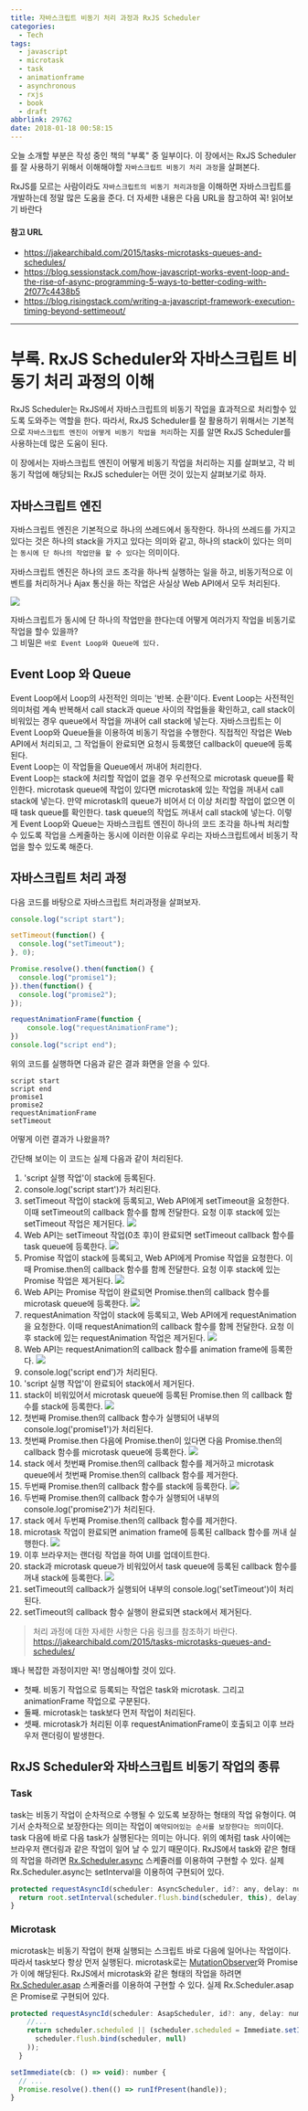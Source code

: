 ```yaml
---
title: 자바스크립트 비동기 처리 과정과 RxJS Scheduler
categories:
  - Tech
tags:
  - javascript
  - microtask
  - task
  - animationframe
  - asynchronous
  - rxjs
  - book
  - draft
abbrlink: 29762
date: 2018-01-18 00:58:15
---
```


오늘 소개할 부분은 작성 중인 책의 "부록" 중 일부이다.
이 장에서는 RxJS Scheduler를 잘 사용하기 위해서 이해해야할 `자바스크립트 비동기 처리 과정`을 살펴본다.

RxJS를 모르는 사람이라도 `자바스크립트의 비동기 처리과정`을 이해하면 자바스크립트를 개발하는데 정말 많은 도움을 준다.
더 자세한 내용은 다음 URL을 참고하여 꼭! 읽어보기 바란다

#### 참고 URL
- https://jakearchibald.com/2015/tasks-microtasks-queues-and-schedules/
- https://blog.sessionstack.com/how-javascript-works-event-loop-and-the-rise-of-async-programming-5-ways-to-better-coding-with-2f077c4438b5
- https://blog.risingstack.com/writing-a-javascript-framework-execution-timing-beyond-settimeout/


---------------------
# 부록. RxJS Scheduler와 자바스크립트 비동기 처리 과정의 이해
RxJS Scheduler는 RxJS에서 자바스크립트의 비동기 작업을 효과적으로 처리할수 있도록 도와주는 역할을 한다.
따라서, RxJS Scheduler를 잘 활용하기 위해서는 기본적으로 `자바스크립트 엔진이 어떻게 비동기 작업을 처리`하는 지를 알면 RxJS Scheduler를 사용하는데 많은 도움이 된다.

이 장에서는 자바스크립트 엔진이 어떻게 비동기 작업을 처리하는 지를 살펴보고, 각 비동기 작업에 해당되는 RxJS scheduler는 어떤 것이 있는지 살펴보기로 하자.

## 자바스크립트 엔진
자바스크립트 엔진은 기본적으로 하나의 쓰레드에서 동작한다. 하나의 쓰레드를 가지고 있다는 것은 하나의 stack을 가지고 있다는 의미와 같고, 하나의 stack이 있다는 의미는 `동시에 단 하나의 작업만을 할 수 있다`는 의미이다.

자바스크립트 엔진은 하나의 코드 조각을 하나씩 실행하는 일을 하고, 비동기적으로 이벤트를 처리하거나 Ajax 통신을 하는 작업은 사실상 Web API에서 모두 처리된다.

![](browser-structure.png)

자바스크립트가 동시에 단 하나의 작업만을 한다는데 어떻게 여러가지 작업을 비동기로 작업을 할수 있을까?  
그 비밀은 `바로 Event Loop와 Queue에 있다.`

## Event Loop 와 Queue
Event Loop에서 Loop의 사전적인 의미는 '반복. 순환'이다. Event Loop는 사전적인 의미처럼 계속 반복해서 call stack과 queue 사이의 작업들을 확인하고, call stack이 비워있는 경우 queue에서 작업을 꺼내어 call stack에 넣는다.
자바스크립트는 이 Event Loop와 Queue들을 이용하여 비동기 작업을 수행한다.
직접적인 작업은 Web API에서 처리되고, 그 작업들이 완료되면 요청시 등록했던 callback이 queue에 등록된다.  
Event Loop는 이 작업들을 Queue에서 꺼내어 처리한다.  
Event Loop는 stack에 처리할 작업이 없을 경우 우선적으로 microtask queue를 확인한다. microtask queue에 작업이 있다면 microtask에 있는 작업을 꺼내서 call stack에 넣는다. 만약 microtask의 queue가 비어서 더 이상 처리할 작업이 없으면 이때 task queue를 확인한다. task queue의 작업도 꺼내서 call stack에 넣는다.
이렇게 Event Loop와 Queue는 자바스크립트 엔진이 하나의 코드 조각을 하나씩 처리할 수 있도록 작업을 스케줄하는 동시에 이러한 이유로 우리는 자바스크립트에서 비동기 작업을 할수 있도록 해준다.

## 자바스크립트 처리 과정
다음 코드를 바탕으로 자바스크립트 처리과정을 살펴보자.

```js
console.log("script start");

setTimeout(function() {
  console.log("setTimeout");
}, 0);

Promise.resolve().then(function() {
  console.log("promise1");
}).then(function() {
  console.log("promise2");
});

requestAnimationFrame(function {
    console.log("requestAnimationFrame");
})
console.log("script end");
```

위의 코드를 실행하면 다음과 같은 결과 화면을 얻을 수 있다.
```
script start
script end
promise1
promise2
requestAnimationFrame
setTimeout
```
어떻게 이런 결과가 나왔을까?

간단해 보이는 이 코드는 실제 다음과 같이 처리된다.

1. 'script 실행 작업'이 stack에 등록된다.
2. console.log('script start')가 처리된다.
3. setTimeout 작업이 stack에 등록되고, Web API에게 setTimeout을 요청한다. 이때 setTimeout의 callback 함수를 함께 전달한다. 요청 이후 stack에 있는 setTimeout 작업은 제거된다.
![](step1.png)
4. Web API는 setTimeout 작업(0초 후)이 완료되면 setTimeout callback 함수를 task queue에 등록한다.
![](step2.png)
5. Promise 작업이 stack에 등록되고, Web API에게 Promise 작업을 요청한다. 이때 Promise.then의 callback 함수를 함께 전달한다. 요청 이후 stack에 있는 Promise 작업은 제거된다.
![](step3.png)
6. Web API는 Promise 작업이 완료되면 Promise.then의 callback 함수를 microtask queue에 등록한다.
![](step4.png)
7. requestAnimation 작업이 stack에 등록되고, Web API에게 requestAnimation을 요청한다. 이때 requestAnimation의 callback 함수를 함께 전달한다. 요청 이후 stack에 있는 requestAnimation 작업은 제거된다.
![](step5.png)
8. Web API는 requestAnimation의 callback 함수를 animation frame에 등록한다.
![](step6.png)
9. console.log('script end')가 처리된다.
10. 'script 실행 작업'이 완료되어 stack에서 제거된다.
11. stack이 비워있어서 microtask queue에 등록된 Promise.then 의 callback 함수를 stack에 등록한다.
![](promise-step1.png)
12. 첫번째 Promise.then의 callback 함수가 실행되어 내부의 console.log('promise1')가 처리된다.
13. 첫번째 Promise.then 다음에 Promise.then이 있다면 다음 Promise.then의 callback 함수를 microtask queue에 등록한다.
![](promise-step2.png)
14. stack 에서 첫번째 Promise.then의 callback 함수를 제거하고 microtask queue에서 첫번째 Promise.then의 callback 함수를 제거한다.
15. 두번째 Promise.then의 callback 함수를 stack에 등록한다.
![](promise-step3.png)
16. 두번째 Promise.then의 callback 함수가 실행되어 내부의 console.log('promise2')가 처리된다.
17. stack 에서 두번째 Promise.then의 callback 함수를 제거한다.
18. microtask 작업이 완료되면 animation frame에 등록된 callback 함수를 꺼내 실행한다.
![](raf-step.png)
19. 이후 브라우저는 랜더링 작업을 하여 UI를 업데이트한다.
20. stack과 microtask queue가 비워있어서 task queue에 등록된 callback 함수를 꺼내 stack에 등록한다.
![](task-step.png)
21. setTimeout의 callback가 실행되어 내부의 console.log('setTimeout')이 처리된다.
22. setTimeout의 callback 함수 실행이 완료되면 stack에서 제거된다.

> 처리 과정에 대한 자세한 사항은 다음 링크를 참조하기 바란다.  
https://jakearchibald.com/2015/tasks-microtasks-queues-and-schedules/

꽤나 복잡한 과정이지만 꼭! 명심해야할 것이 있다. 
- 첫째. 비동기 작업으로 등록되는 작업은 task와 microtask. 그리고 animationFrame 작업으로 구분된다.
- 둘째. microtask는 task보다 먼저 작업이 처리된다.
- 셋째. microtask가 처리된 이후 requestAnimationFrame이 호출되고 이후 브라우저 랜더링이 발생한다.

## RxJS Scheduler와 자바스크립트 비동기 작업의 종류
### Task
task는 비동기 작업이 순차적으로 수행될 수 있도록 보장하는 형태의 작업 유형이다. 여기서 순차적으로 보장한다는 의미는 작업이 `예약되어있는 순서를 보장한다는 의미`이다. task 다음에 바로 다음 task가 실행된다는 의미는 아니다. 위의 예처럼 task 사이에는 브라우저 랜더링과 같은 작업이 일어 날 수 있기 때문이다.
RxJS에서 task와 같은 형태의 작업을 하려면 [Rx.Scheduler.async](http://reactivex.io/rxjs/variable/index.html#static-variable-async) 스케줄러를 이용하여 구현할 수 있다.
실제 Rx.Scheduler.async는 setInterval을 이용하여 구현되어 있다.
```js
protected requestAsyncId(scheduler: AsyncScheduler, id?: any, delay: number = 0): any {
  return root.setInterval(scheduler.flush.bind(scheduler, this), delay);
}
```

### Microtask
microtask는 비동기 작업이 현재 실행되는 스크립트 바로 다음에 일어나는 작업이다. 따라서 task보다 항상 먼저 실행된다.
microtask로는 [MutationObserver](https://developer.mozilla.org/ko/docs/Web/API/MutationObserver)와 Promise가 이에 해당된다.
RxJS에서 microtask와 같은 형태의 작업을 하려면 [Rx.Scheduler.asap](http://reactivex.io/rxjs/variable/index.html#static-variable-asap) 스케줄러를 이용하여 구현할 수 있다.
실제 Rx.Scheduler.asap은 Promise로 구현되어 있다.
```js
protected requestAsyncId(scheduler: AsapScheduler, id?: any, delay: number = 0): any {
    //...
    return scheduler.scheduled || (scheduler.scheduled = Immediate.setImmediate(
      scheduler.flush.bind(scheduler, null)
    ));
  }

setImmediate(cb: () => void): number {
  // ...
  Promise.resolve().then(() => runIfPresent(handle));
}
```